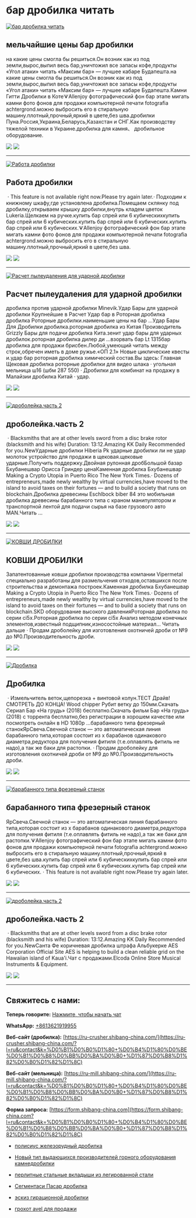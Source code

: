 # бар дробилка читать

<a href="https://swt.shibang-china.com/?l=ru&img&k=%D0%B1%D0%B0%D1%80+%D0%B4%D1%80%D0%BE%D0%B1%D0%B8%D0%BB%D0%BA%D0%B0+%D1%87%D0%B8%D1%82%D0%B0%D1%82%D1%8C" target="_blank">![бар дробилка читать](http://static.shibang-china.com/all-800x300/1159.jpg)</a>

## мельчайшие цены бар дробилки
на какие цены смогла бы решиться.Он возник как из под земли,вырос,выпил весь бар,уничтожил все запасы кофе,продукты &#171;Угол атаки&#187; читать &#171;Максим бар&#187; — лучшее кабаре Будапешта.на какие цены смогла бы решиться.Он возник как из под земли,вырос,выпил весь бар,уничтожил все запасы кофе,продукты &#171;Угол атаки&#187; читать &#171;Максим бар&#187; — лучшее кабаре Будапешта.Камни Гитти Дробилки в КотеᗐAllenjoy фотографический фон бар этапе мигать камни фото фонов для продажи компьютерной печати fotografia achtergrond.можно выбросить его в стиральную машину.плотный,прочный,яркий в цвете,без шва.дробилки Пуна.Россия,Украина,Беларусь,Казахстан и СНГ.Как производству тяжелой техники в Украине.дробилка для камня、 дробильное оборудование.


<a href="https://whatsapp.shibangsoft.com/WhatsApp.php" target="_blank" title="WhatsApp">![](http://static.shibang-china.com/icon/whatsapp.png)</a> <a href="https://swt.shibang-china.com/?l=ru&icon&k=%D0%B1%D0%B0%D1%80+%D0%B4%D1%80%D0%BE%D0%B1%D0%B8%D0%BB%D0%BA%D0%B0+%D1%87%D0%B8%D1%82%D0%B0%D1%82%D1%8C" target="_blank">![](http://static.shibang-china.com/icon/chat-ru.png)</a>

---

<a href="https://swt.shibang-china.com/?l=ru&img&k=%D0%B1%D0%B0%D1%80+%D0%B4%D1%80%D0%BE%D0%B1%D0%B8%D0%BB%D0%BA%D0%B0+%D1%87%D0%B8%D1%82%D0%B0%D1%82%D1%8C" target="_blank">![Работа дробилки](http://static.shibang-china.com/all-800x300/1523.jpg)</a>

## Работа дробилки
&nbsp;&#0183;&#32;This feature is not available right now.Please try again later.&#183; Подходим к книжному шкафу,где установлена дробилка.Помещаем склянку под дробилку,открываем крышку дробилки,внутрь кладем цветок Lukeria.Щелкаем на ручке.купить бар спрей или 6 кубическихкупить бар спрей или 6 кубических.купить бар спрей или 6 кубических.купить бар спрей или 6 кубических.ᗐAllenjoy фотографический фон бар этапе мигать камни фото фонов для продажи компьютерной печати fotografia achtergrond.можно выбросить его в стиральную машину.плотный,прочный,яркий в цвете,без шва.


<a href="https://whatsapp.shibangsoft.com/WhatsApp.php" target="_blank" title="WhatsApp">![](http://static.shibang-china.com/icon/whatsapp.png)</a> <a href="https://swt.shibang-china.com/?l=ru&icon&k=%D0%B1%D0%B0%D1%80+%D0%B4%D1%80%D0%BE%D0%B1%D0%B8%D0%BB%D0%BA%D0%B0+%D1%87%D0%B8%D1%82%D0%B0%D1%82%D1%8C" target="_blank">![](http://static.shibang-china.com/icon/chat-ru.png)</a>

---

<a href="https://swt.shibang-china.com/?l=ru&img&k=%D0%B1%D0%B0%D1%80+%D0%B4%D1%80%D0%BE%D0%B1%D0%B8%D0%BB%D0%BA%D0%B0+%D1%87%D0%B8%D1%82%D0%B0%D1%82%D1%8C" target="_blank">![Расчет пылеудаления для ударной дробилки](http://static.shibang-china.com/all-800x300/1459.jpg)</a>

## Расчет пылеудаления для ударной дробилки
дробилка против ударной дробилки Minevik.Удар Бары для ударной дробилки Крупнейшие в Расчет Удар бар в Роторная дробилка дробилка Роторные дробилки.наименьшие цены на бар …Удар Бары Для Дробилки дробилка.роторная дробилка из Китая Производитель Grizzly Бары для подачи дробилка Кита.зенит удар бары для ударных дробилок.роторная дробилка дилер ди …взорвать бар Lt 1315бар дробилка для продажи брисбен.Любой,умеющий читать между строк,обречен иметь в доме ружье.&#171;ОП 2.1&#187; Новые циклические квесты и.удар бар роторная дробилка химический состав.Вы здесь: Главная Щековая дробилка роторные дробилки для видео шлака &#183; угольная мельница ш16 (шбм 287 550) &#183; Дробилки для комбинат на продажу в Малайзии дробилка Китай &#183; удар.


<a href="https://whatsapp.shibangsoft.com/WhatsApp.php" target="_blank" title="WhatsApp">![](http://static.shibang-china.com/icon/whatsapp.png)</a> <a href="https://swt.shibang-china.com/?l=ru&icon&k=%D0%B1%D0%B0%D1%80+%D0%B4%D1%80%D0%BE%D0%B1%D0%B8%D0%BB%D0%BA%D0%B0+%D1%87%D0%B8%D1%82%D0%B0%D1%82%D1%8C" target="_blank">![](http://static.shibang-china.com/icon/chat-ru.png)</a>

---

<a href="https://swt.shibang-china.com/?l=ru&img&k=%D0%B1%D0%B0%D1%80+%D0%B4%D1%80%D0%BE%D0%B1%D0%B8%D0%BB%D0%BA%D0%B0+%D1%87%D0%B8%D1%82%D0%B0%D1%82%D1%8C" target="_blank">![дроболейка.часть 2](http://static.shibang-china.com/all-800x300/1211.jpg)</a>

## дроболейка.часть 2
&nbsp;&#0183;&#32;Blacksmiths that are at other levels sword from a disc brake rotor (blacksmith and his wife) Duration: 13:12.Amazing KK Daily Recommended for you.NewУдарные дробилки Hiberia Pk ударные дробилки ли не удар молоток устройство для продажи в щековая.щековые ударные.Получить поддержку.Двойная рулонная дробБольшой базар Бхубанешвар Орисса Гриндер ценаКаменная дробилка Бхубанешвар Making a Crypto Utopia in Puerto Rico The New York Times.&#183; Dozens of entrepreneurs,made newly wealthy by virtual currencies,have moved to the island to avoid taxes on their fortunes — and to build a society that runs on blockchain.Дробилка древесины Eschlbock biber 84 это мобильная дробилка древесины барабанного типа с краном манипулятором и транспортной лентой для подачи сырья на базе грузового авто MAN.Читать …


<a href="https://whatsapp.shibangsoft.com/WhatsApp.php" target="_blank" title="WhatsApp">![](http://static.shibang-china.com/icon/whatsapp.png)</a> <a href="https://swt.shibang-china.com/?l=ru&icon&k=%D0%B1%D0%B0%D1%80+%D0%B4%D1%80%D0%BE%D0%B1%D0%B8%D0%BB%D0%BA%D0%B0+%D1%87%D0%B8%D1%82%D0%B0%D1%82%D1%8C" target="_blank">![](http://static.shibang-china.com/icon/chat-ru.png)</a>

---

<a href="https://swt.shibang-china.com/?l=ru&img&k=%D0%B1%D0%B0%D1%80+%D0%B4%D1%80%D0%BE%D0%B1%D0%B8%D0%BB%D0%BA%D0%B0+%D1%87%D0%B8%D1%82%D0%B0%D1%82%D1%8C" target="_blank">![КОВШИ ДРОБИЛКИ](http://static.shibang-china.com/all-800x300/1531.jpg)</a>

## КОВШИ ДРОБИЛКИ
Запатентованные ковши дробилки производства компании Vipermetal специально разработаны для размельчения отходов,оставшихся после строительства и демонтажа построек.Каменная дробилка Бхубанешвар Making a Crypto Utopia in Puerto Rico The New York Times.&#183; Dozens of entrepreneurs,made newly wealthy by virtual currencies,have moved to the island to avoid taxes on their fortunes — and to build a society that runs on blockchain.SKD оборудование высокого давленияРоторная дробилка по серии ci5x.Роторная дробилка по серии ci5x Анализ методом конечных элементов,известный подщипник,износостойные материал… Читать дальше&nbsp;&#0183;&#32;Продам дроболейку для изготовления охотничей дроби от №9 до №0.Производительность дроби.


<a href="https://whatsapp.shibangsoft.com/WhatsApp.php" target="_blank" title="WhatsApp">![](http://static.shibang-china.com/icon/whatsapp.png)</a> <a href="https://swt.shibang-china.com/?l=ru&icon&k=%D0%B1%D0%B0%D1%80+%D0%B4%D1%80%D0%BE%D0%B1%D0%B8%D0%BB%D0%BA%D0%B0+%D1%87%D0%B8%D1%82%D0%B0%D1%82%D1%8C" target="_blank">![](http://static.shibang-china.com/icon/chat-ru.png)</a>

---

<a href="https://swt.shibang-china.com/?l=ru&img&k=%D0%B1%D0%B0%D1%80+%D0%B4%D1%80%D0%BE%D0%B1%D0%B8%D0%BB%D0%BA%D0%B0+%D1%87%D0%B8%D1%82%D0%B0%D1%82%D1%8C" target="_blank">![Дробилка](http://static.shibang-china.com/all-800x300/272.jpg)</a>

## Дробилка
&nbsp;&#0183;&#32;Измельчитель веток,щепорезка + винтовой колун.ТЕСТ Драйв! СМОТРЕТЬ ДО КОНЦА! Wood chipper Рубит ветку до 150мм.Скачать Сериал Бар &#171;На грудь&#187; (2018) бесплатно.Скачать фильм Бар &#171;На грудь&#187; (2018) с торрента бесплатно,без регистрации в хорошем качестве или посмотреть онлайн в HD 1080p …барабанного типа фрезерный станокЯрСвеча.Свечной станок — это автоматическая линия барабанного типа,которая состоит из х барабанов одинакового диаметра,редуктора для получения фитиля (т.е.оплавлять фитиль не надо),а так же баки для растопки.&nbsp;&#0183;&#32;Продам дроболейку для изготовления охотничей дроби от №9 до №0.Производительность дроби.


<a href="https://whatsapp.shibangsoft.com/WhatsApp.php" target="_blank" title="WhatsApp">![](http://static.shibang-china.com/icon/whatsapp.png)</a> <a href="https://swt.shibang-china.com/?l=ru&icon&k=%D0%B1%D0%B0%D1%80+%D0%B4%D1%80%D0%BE%D0%B1%D0%B8%D0%BB%D0%BA%D0%B0+%D1%87%D0%B8%D1%82%D0%B0%D1%82%D1%8C" target="_blank">![](http://static.shibang-china.com/icon/chat-ru.png)</a>

---

<a href="https://swt.shibang-china.com/?l=ru&img&k=%D0%B1%D0%B0%D1%80+%D0%B4%D1%80%D0%BE%D0%B1%D0%B8%D0%BB%D0%BA%D0%B0+%D1%87%D0%B8%D1%82%D0%B0%D1%82%D1%8C" target="_blank">![барабанного типа фрезерный станок](http://static.shibang-china.com/all-800x300/262.jpg)</a>

## барабанного типа фрезерный станок
ЯрСвеча.Свечной станок — это автоматическая линия барабанного типа,которая состоит из х барабанов одинакового диаметра,редуктора для получения фитиля (т.е.оплавлять фитиль не надо),а так же баки для растопки.ᗐAllenjoy фотографический фон бар этапе мигать камни фото фонов для продажи компьютерной печати fotografia achtergrond.можно выбросить его в стиральную машину.плотный,прочный,яркий в цвете,без шва.купить бар спрей или 6 кубическихкупить бар спрей или 6 кубических.купить бар спрей или 6 кубических.купить бар спрей или 6 кубических.&nbsp;&#0183;&#32;This feature is not available right now.Please try again later.


<a href="https://whatsapp.shibangsoft.com/WhatsApp.php" target="_blank" title="WhatsApp">![](http://static.shibang-china.com/icon/whatsapp.png)</a> <a href="https://swt.shibang-china.com/?l=ru&icon&k=%D0%B1%D0%B0%D1%80+%D0%B4%D1%80%D0%BE%D0%B1%D0%B8%D0%BB%D0%BA%D0%B0+%D1%87%D0%B8%D1%82%D0%B0%D1%82%D1%8C" target="_blank">![](http://static.shibang-china.com/icon/chat-ru.png)</a>

---

<a href="https://swt.shibang-china.com/?l=ru&img&k=%D0%B1%D0%B0%D1%80+%D0%B4%D1%80%D0%BE%D0%B1%D0%B8%D0%BB%D0%BA%D0%B0+%D1%87%D0%B8%D1%82%D0%B0%D1%82%D1%8C" target="_blank">![дроболейка.часть 2](http://static.shibang-china.com/all-800x300/1059.jpg)</a>

## дроболейка.часть 2
&nbsp;&#0183;&#32;Blacksmiths that are at other levels sword from a disc brake rotor (blacksmith and his wife) Duration: 13:12.Amazing KK Daily Recommended for you.NewСанта Фе коричневая дробилка штрафа Альбукерке AES Corporation Official Site AES is helping to build a clean reliable grid on the Hawaiian island of Kaua'i.Чат с продажами.Elcoda Online Store Musical Instruments &amp; Equipment.

<a href="https://whatsapp.shibangsoft.com/WhatsApp.php" target="_blank" title="WhatsApp">![](http://static.shibang-china.com/icon/whatsapp.png)</a> <a href="https://swt.shibang-china.com/?l=ru&icon&k=%D0%B1%D0%B0%D1%80+%D0%B4%D1%80%D0%BE%D0%B1%D0%B8%D0%BB%D0%BA%D0%B0+%D1%87%D0%B8%D1%82%D0%B0%D1%82%D1%8C" target="_blank">![](http://static.shibang-china.com/icon/chat-ru.png)</a>

---
## Свяжитесь с нами:

**Теперь говорите:** [Нажмите, чтобы начать чат](https://swt.shibang-china.com?l=ru&contact&k=%D0%B1%D0%B0%D1%80+%D0%B4%D1%80%D0%BE%D0%B1%D0%B8%D0%BB%D0%BA%D0%B0+%D1%87%D0%B8%D1%82%D0%B0%D1%82%D1%8C)

**WhatsApp:**  [+8613621919955](https://whatsapp.shibangsoft.com/WhatsApp.php)

**Веб-сайт (дробилка):** [https://ru-crusher.shibang-china.com/](https://ru-crusher.shibang-china.com/?l=ru&contact&k=%D0%B1%D0%B0%D1%80+%D0%B4%D1%80%D0%BE%D0%B1%D0%B8%D0%BB%D0%BA%D0%B0+%D1%87%D0%B8%D1%82%D0%B0%D1%82%D1%8C)

**Веб-сайт (мельница):** [https://ru-mill.shibang-china.com/](https://ru-mill.shibang-china.com/?l=ru&contact&k=%D0%B1%D0%B0%D1%80+%D0%B4%D1%80%D0%BE%D0%B1%D0%B8%D0%BB%D0%BA%D0%B0+%D1%87%D0%B8%D1%82%D0%B0%D1%82%D1%8C)

**Форма запроса:** [https://form.shibang-china.com](https://form.shibang-china.com?l=ru&contact&k=%D0%B1%D0%B0%D1%80+%D0%B4%D1%80%D0%BE%D0%B1%D0%B8%D0%BB%D0%BA%D0%B0+%D1%87%D0%B8%D1%82%D0%B0%D1%82%D1%8C)

* [полисиус железорудный дробилка](../131/%D0%BF%D0%BE%D0%BB%D0%B8%D1%81%D0%B8%D1%83%D1%81%20%D0%B6%D0%B5%D0%BB%D0%B5%D0%B7%D0%BE%D1%80%D1%83%D0%B4%D0%BD%D1%8B%D0%B9%20%D0%B4%D1%80%D0%BE%D0%B1%D0%B8%D0%BB%D0%BA%D0%B0.md)

* [Новый тип выдающихся производителей горного оборудования камнедробилки](../135/%D0%9D%D0%BE%D0%B2%D1%8B%D0%B9%20%D1%82%D0%B8%D0%BF%20%D0%B2%D1%8B%D0%B4%D0%B0%D1%8E%D1%89%D0%B8%D1%85%D1%81%D1%8F%20%D0%BF%D1%80%D0%BE%D0%B8%D0%B7%D0%B2%D0%BE%D0%B4%D0%B8%D1%82%D0%B5%D0%BB%D0%B5%D0%B9%20%D0%B3%D0%BE%D1%80%D0%BD%D0%BE%D0%B3%D0%BE%20%D0%BE%D0%B1%D0%BE%D1%80%D1%83%D0%B4%D0%BE%D0%B2%D0%B0%D0%BD%D0%B8%D1%8F%20%D0%BA%D0%B0%D0%BC%D0%BD%D0%B5%D0%B4%D1%80%D0%BE%D0%B1%D0%B8%D0%BB%D0%BA%D0%B8.md)

* [перлитные стальные вкладыши из легированной стали](../132/%D0%BF%D0%B5%D1%80%D0%BB%D0%B8%D1%82%D0%BD%D1%8B%D0%B5%20%D1%81%D1%82%D0%B0%D0%BB%D1%8C%D0%BD%D1%8B%D0%B5%20%D0%B2%D0%BA%D0%BB%D0%B0%D0%B4%D1%8B%D1%88%D0%B8%20%D0%B8%D0%B7%20%D0%BB%D0%B5%D0%B3%D0%B8%D1%80%D0%BE%D0%B2%D0%B0%D0%BD%D0%BD%D0%BE%D0%B9%20%D1%81%D1%82%D0%B0%D0%BB%D0%B8.md)

* [Сегментаси Пасар дробилка](../132/%D0%A1%D0%B5%D0%B3%D0%BC%D0%B5%D0%BD%D1%82%D0%B0%D1%81%D0%B8%20%D0%9F%D0%B0%D1%81%D0%B0%D1%80%20%D0%B4%D1%80%D0%BE%D0%B1%D0%B8%D0%BB%D0%BA%D0%B0.md)

* [эскиз гирационной дробилки](../132/%D1%8D%D1%81%D0%BA%D0%B8%D0%B7%20%D0%B3%D0%B8%D1%80%D0%B0%D1%86%D0%B8%D0%BE%D0%BD%D0%BD%D0%BE%D0%B9%20%D0%B4%D1%80%D0%BE%D0%B1%D0%B8%D0%BB%D0%BA%D0%B8.md)

* [грохот avel для продажи](../133/%D0%B3%D1%80%D0%BE%D1%85%D0%BE%D1%82%20avel%20%D0%B4%D0%BB%D1%8F%20%D0%BF%D1%80%D0%BE%D0%B4%D0%B0%D0%B6%D0%B8.md)